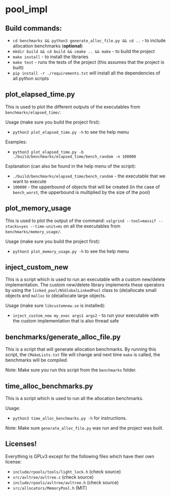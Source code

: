 # pool_impl

## Build commands:

* `cd benchmarks && python3 generate_alloc_file.py && cd ..` -
to include allocation benchmarks (**optional**)
* `mkdir build && cd build && cmake .. && make` - to build the project
* `make install` - to install the libraries
* `make test` - runs the tests of the project (this assumes that the project
is built)
* `pip install -r ./requirements.txt` will install all the dependencies of
all python scripts


## plot_elapsed_time.py

This is used to plot the different outputs of the executables from
`benchmarks/elapsed_time/`.

Usage (make sure you build the project first):
* `python3 plot_elapsed_time.py -h` to see the help menu

Examples:
* `python3 plot_elapsed_time.py -b ./build/benchmarks/elapsed_time/bench_random
-n 100000`

Explanation (can also be found in the help menu of the script):
* `./build/benchmarks/elapsed_time/bench_random` - the executable that we want
to execute
* `100000` - the upperbound of objects that will be created (in the case of
`bench_worst`, the upperbound is multiplied by the size of the pool)


## plot_memory_usage

This is used to plot the output of the command:
`valgrind --tool=massif --stacks=yes --time-unit=ms`
on all the executables from `benchmarks/memory_usage/`.

Usage (make sure you build the project first):
* `python3 plot_memory_usage.py -h` to see the help menu


## inject_custom_new

This is a script which is used to run an executable with a custom new/delete
implementation. The custom new/delete library implements these operators by
using the `linked_pool/NSGlobalLinkedPool` class to (de)allocate small objects and
`malloc` to (de)allocate large objects.

Usage (make sure `libcustomnew.so` is installed):
* `inject_custom_new my_exec args1 args2` - to run your executable with the
custom implementation that is also thread safe


## benchmarks/generate_alloc_file.py

This is a script that will generate allocation benchmarks. By running this
script, the `CMakeLists.txt` file will change and next time `make` is called,
the benchmarks will be compiled.

Note: Make sure you run this script from the `benchmarks` folder.


## time_alloc_benchmarks.py

This is a script which is used to run all the allocation benchmarks.

Usage:
* `python3 time_alloc_benchmarks.py -h` for instructions.

Note: Make sure `generate_alloc_file.py` was run and the project was built.


## Licenses!
Everything is GPLv3 except for the following files which have their own license:
* `include/rpools/tools/light_lock.h` (check source)
* `src/avltree/avltree.c` (check source)
* `include/rpools/avltree/avltree.h` (check source)
* `src/allocators/MemoryPool.h` (MIT)
